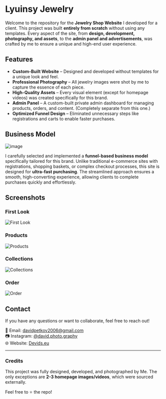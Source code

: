 # Lyuinsy Jewelry

Welcome to the repository for the **Jewelry Shop Website** I developed for a client. This project was built **entirely from scratch** without using any templates. Every aspect of the site, from **design, development, photography, and assets**, to the **admin panel and advertisements**, was crafted by me to ensure a unique and high-end user experience.

## Features

- **Custom-Built Website** – Designed and developed without templates for a unique look and feel.
- **Professional Photography** – All jewelry images were shot by me to capture the essence of each piece.
- **High-Quality Assets** – Every visual element (except for homepage videos) was created specifically for this brand.
- **Admin Panel** – A custom-built private admin dashboard for managing products, orders, and content. (Completely separate from this one.)
- **Optimized Funnel Design** – Eliminated unnecessary steps like registrations and carts to enable faster purchases.

## Business Model
![image](https://github.com/user-attachments/assets/c19b146a-96e9-4562-a697-4a7811714995)

I carefully selected and implemented a **funnel-based business model** specifically tailored for this brand. Unlike traditional e-commerce sites with registrations, shopping baskets, or complex checkout processes, this site is designed for **ultra-fast purchasing**. The streamlined approach ensures a smooth, high-converting experience, allowing clients to complete purchases quickly and effortlessly.

## Screenshots

### First Look
![First Look](https://github.com/user-attachments/assets/a9ab92fb-63f4-4b7c-a01e-faf6b5f276d5)

### Products
![Products](https://github.com/user-attachments/assets/433f3699-141c-4222-9714-28745e32ec18)

### Collections
![Collections](https://github.com/user-attachments/assets/3d6d1f2b-3a04-4f06-919b-6591522a2b08)

### Order
![Order](https://github.com/user-attachments/assets/e069c266-9975-4cbc-a8cd-4b36c7e8165b)

## Contact
If you have any questions or want to collaborate, feel free to reach out!

📧 Email: davidpetkov2006@gmail.com  
📷 Instagram: [@david.photo.graphy](https://www.instagram.com/david.photo.graphy/)  
🌐 Website: [Devids.eu](https://devids.eu/)

---
### Credits
This project was fully designed, developed, and photographed by Me. The only exceptions are **2-3 homepage images/videos**, which were sourced externally.

Feel free to ⭐ the repo!

